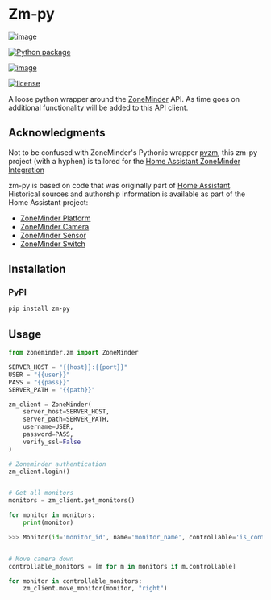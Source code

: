 # Zm-py

[![image](https://badge.fury.io/py/zm-py.png)](https://badge.fury.io/py/zm-py)

[![Python package](https://github.com/rohankapoorcom/zm-py/actions/workflows/python-qa.yml/badge.svg)](https://github.com/rohankapoorcom/zm-py/actions/workflows/python-qa.yml)

[![image](https://img.shields.io/pypi/pyversions/zm-py.svg)](https://pypi.python.org/pypi/zm-py)

[![license](https://img.shields.io/github/license/rohankapoorcom/zm-py.svg?style=flat-square)](https://github.com/rohankapoorcom/zm-py/blob/master/LICENSE.md)

A loose python wrapper around the [ZoneMinder](https://www.zoneminder.org) API.
As time goes on additional functionality will be added to this API client.

## Acknowledgments

Not to be confused with ZoneMinder's Pythonic wrapper [pyzm](https://github.com/ZoneMinder/pyzm),
this zm-py project (with a hyphen) is tailored for the [Home Assistant ZoneMinder Integration](https://www.home-assistant.io/integrations/zoneminder/)

zm-py is based on code that was originally part of [Home Assistant](https://www.home-assistant.io).
Historical sources and authorship information is available as part of the Home Assistant project:

- [ZoneMinder Platform](https://github.com/home-assistant/home-assistant/commits/dev/homeassistant/components/zoneminder.py)
- [ZoneMinder Camera](https://github.com/home-assistant/home-assistant/commits/dev/homeassistant/components/camera/zoneminder.py)
- [ZoneMinder Sensor](https://github.com/home-assistant/home-assistant/commits/dev/homeassistant/components/sensor/zoneminder.py)
- [ZoneMinder Switch](https://github.com/home-assistant/home-assistant/commits/dev/homeassistant/components/switch/zoneminder.py)

## Installation

### PyPI

```bash
pip install zm-py
```

## Usage

```python
from zoneminder.zm import ZoneMinder

SERVER_HOST = "{{host}}:{{port}}"
USER = "{{user}}"
PASS = "{{pass}}"
SERVER_PATH = "{{path}}"

zm_client = ZoneMinder(
    server_host=SERVER_HOST,
    server_path=SERVER_PATH,
    username=USER,
    password=PASS,
    verify_ssl=False
)

# Zoneminder authentication
zm_client.login()


# Get all monitors
monitors = zm_client.get_monitors()

for monitor in monitors:
    print(monitor)

>>> Monitor(id='monitor_id', name='monitor_name', controllable='is_controllable')


# Move camera down
controllable_monitors = [m for m in monitors if m.controllable]

for monitor in controllable_monitors:
    zm_client.move_monitor(monitor, "right")
```
